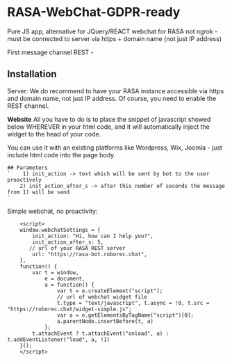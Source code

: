 # RASA-WebChat-GDPR-ready
Pure JS app, alternative for JQuery/REACT webchat for RASA
not ngrok - must be connected to server via https + domain name (not just IP address)

First message 
channel REST -

## Installation

Server: We do recommend to have your RASA instance accessible via https and domain name, not just IP address. Of course, you need to enable the REST channel.
 
**Website** All you have to do is to place the snippet of javascript showed below WHEREVER in your html code, and it will automatically inject the widget to the head of your code. 

You can use it with an existing platforms like Wordpress, Wix, Joomla - just include html code into the page body.

```
## Parameters 
`    1) init_action -> text which will be sent by bot to the user proactively
    2) init_action_after_s -> after this number of seconds the message from 1) will be send
`
```


Simple webchat, no proactivity:

```
    <script>
    window.webchatSettings = {
        init_action: "Hi, how can I help you?",
        init_action_after_s: 5,
       // url of your RASA REST server
        url: "https://rasa-bot.roborec.chat",
    },
    function() {
        var t = window,
            e = document,
            a = function() {
                var t = e.createElement("script");
                // url of webchat widget file
                t.type = "text/javascript", t.async = !0, t.src = "https://roborec.chat/widget-simple.js";
                var a = e.getElementsByTagName("script")[0];
                a.parentNode.insertBefore(t, a)
            };
        t.attachEvent ? t.attachEvent("onload", a) : t.addEventListener("load", a, !1)
    }();
    </script>
```
